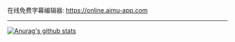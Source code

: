 在线免费字幕编辑器:  https://online.aimu-app.com

-------------

[![Anurag's github stats](https://github-readme-stats.vercel.app/api?username=zhw2590582&show_icons=true)](https://github.com/anuraghazra/github-readme-stats)
